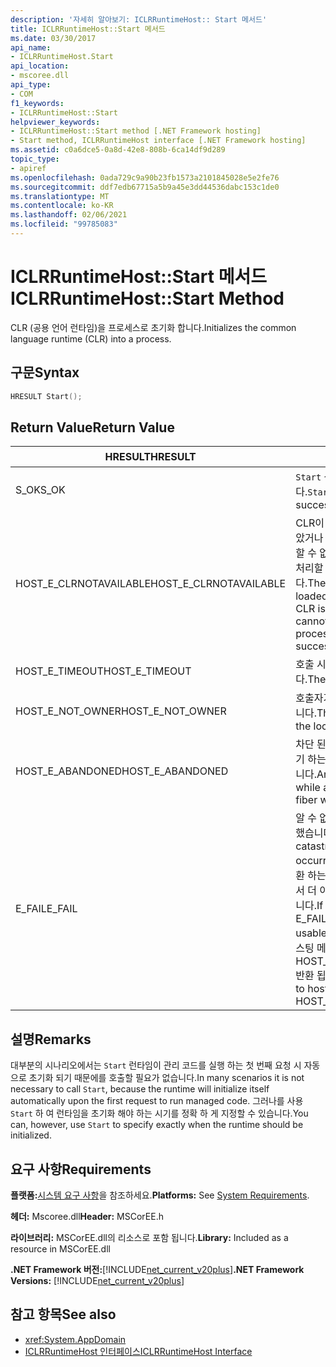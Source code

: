 ```yaml
---
description: '자세히 알아보기: ICLRRuntimeHost:: Start 메서드'
title: ICLRRuntimeHost::Start 메서드
ms.date: 03/30/2017
api_name:
- ICLRRuntimeHost.Start
api_location:
- mscoree.dll
api_type:
- COM
f1_keywords:
- ICLRRuntimeHost::Start
helpviewer_keywords:
- ICLRRuntimeHost::Start method [.NET Framework hosting]
- Start method, ICLRRuntimeHost interface [.NET Framework hosting]
ms.assetid: c0a6dce5-0a8d-42e8-808b-6ca14df9d289
topic_type:
- apiref
ms.openlocfilehash: 0ada729c9a90b23fb1573a2101845028e5e2fe76
ms.sourcegitcommit: ddf7edb67715a5b9a45e3dd44536dabc153c1de0
ms.translationtype: MT
ms.contentlocale: ko-KR
ms.lasthandoff: 02/06/2021
ms.locfileid: "99785083"
---
```

# <a name="iclrruntimehoststart-method"></a><span data-ttu-id="5f467-103">ICLRRuntimeHost::Start 메서드</span><span class="sxs-lookup"><span data-stu-id="5f467-103">ICLRRuntimeHost::Start Method</span></span>

<span data-ttu-id="5f467-104">CLR (공용 언어 런타임)을 프로세스로 초기화 합니다.</span><span class="sxs-lookup"><span data-stu-id="5f467-104">Initializes the common language runtime (CLR) into a process.</span></span>  
  
## <a name="syntax"></a><span data-ttu-id="5f467-105">구문</span><span class="sxs-lookup"><span data-stu-id="5f467-105">Syntax</span></span>  
  
```cpp  
HRESULT Start();  
```  
  
## <a name="return-value"></a><span data-ttu-id="5f467-106">Return Value</span><span class="sxs-lookup"><span data-stu-id="5f467-106">Return Value</span></span>  
  
|<span data-ttu-id="5f467-107">HRESULT</span><span class="sxs-lookup"><span data-stu-id="5f467-107">HRESULT</span></span>|<span data-ttu-id="5f467-108">설명</span><span class="sxs-lookup"><span data-stu-id="5f467-108">Description</span></span>|  
|-------------|-----------------|  
|<span data-ttu-id="5f467-109">S_OK</span><span class="sxs-lookup"><span data-stu-id="5f467-109">S_OK</span></span>|<span data-ttu-id="5f467-110">`Start` 성공적으로 반환 되었습니다.</span><span class="sxs-lookup"><span data-stu-id="5f467-110">`Start` returned successfully.</span></span>|  
|<span data-ttu-id="5f467-111">HOST_E_CLRNOTAVAILABLE</span><span class="sxs-lookup"><span data-stu-id="5f467-111">HOST_E_CLRNOTAVAILABLE</span></span>|<span data-ttu-id="5f467-112">CLR이 프로세스에 로드 되지 않았거나 CLR이 관리 코드를 실행할 수 없거나 호출을 성공적으로 처리할 수 없는 상태에 있습니다.</span><span class="sxs-lookup"><span data-stu-id="5f467-112">The CLR has not been loaded into a process, or the CLR is in a state in which it cannot run managed code or process the call successfully.</span></span>|  
|<span data-ttu-id="5f467-113">HOST_E_TIMEOUT</span><span class="sxs-lookup"><span data-stu-id="5f467-113">HOST_E_TIMEOUT</span></span>|<span data-ttu-id="5f467-114">호출 시간이 초과 되었습니다.</span><span class="sxs-lookup"><span data-stu-id="5f467-114">The call timed out.</span></span>|  
|<span data-ttu-id="5f467-115">HOST_E_NOT_OWNER</span><span class="sxs-lookup"><span data-stu-id="5f467-115">HOST_E_NOT_OWNER</span></span>|<span data-ttu-id="5f467-116">호출자가 잠금을 소유 하지 않습니다.</span><span class="sxs-lookup"><span data-stu-id="5f467-116">The caller does not own the lock.</span></span>|  
|<span data-ttu-id="5f467-117">HOST_E_ABANDONED</span><span class="sxs-lookup"><span data-stu-id="5f467-117">HOST_E_ABANDONED</span></span>|<span data-ttu-id="5f467-118">차단 된 스레드나 파이버에서 대기 하는 동안 이벤트를 취소 했습니다.</span><span class="sxs-lookup"><span data-stu-id="5f467-118">An event was canceled while a blocked thread or fiber was waiting on it.</span></span>|  
|<span data-ttu-id="5f467-119">E_FAIL</span><span class="sxs-lookup"><span data-stu-id="5f467-119">E_FAIL</span></span>|<span data-ttu-id="5f467-120">알 수 없는 치명적인 오류가 발생 했습니다.</span><span class="sxs-lookup"><span data-stu-id="5f467-120">An unknown catastrophic failure occurred.</span></span> <span data-ttu-id="5f467-121">메서드가 E_FAIL 반환 하는 경우 해당 프로세스 내에서 더 이상 CLR을 사용할 수 없습니다.</span><span class="sxs-lookup"><span data-stu-id="5f467-121">If a method returns E_FAIL, the CLR is no longer usable within the process.</span></span> <span data-ttu-id="5f467-122">호스팅 메서드를 이후에 호출 하면 HOST_E_CLRNOTAVAILABLE 반환 됩니다.</span><span class="sxs-lookup"><span data-stu-id="5f467-122">Subsequent calls to hosting methods return HOST_E_CLRNOTAVAILABLE.</span></span>|  
  
## <a name="remarks"></a><span data-ttu-id="5f467-123">설명</span><span class="sxs-lookup"><span data-stu-id="5f467-123">Remarks</span></span>  

 <span data-ttu-id="5f467-124">대부분의 시나리오에서는 `Start` 런타임이 관리 코드를 실행 하는 첫 번째 요청 시 자동으로 초기화 되기 때문에를 호출할 필요가 없습니다.</span><span class="sxs-lookup"><span data-stu-id="5f467-124">In many scenarios it is not necessary to call `Start`, because the runtime will initialize itself automatically upon the first request to run managed code.</span></span> <span data-ttu-id="5f467-125">그러나를 사용 `Start` 하 여 런타임을 초기화 해야 하는 시기를 정확 하 게 지정할 수 있습니다.</span><span class="sxs-lookup"><span data-stu-id="5f467-125">You can, however, use `Start` to specify exactly when the runtime should be initialized.</span></span>  
  
## <a name="requirements"></a><span data-ttu-id="5f467-126">요구 사항</span><span class="sxs-lookup"><span data-stu-id="5f467-126">Requirements</span></span>  

 <span data-ttu-id="5f467-127">**플랫폼:**[시스템 요구 사항](../../get-started/system-requirements.md)을 참조하세요.</span><span class="sxs-lookup"><span data-stu-id="5f467-127">**Platforms:** See [System Requirements](../../get-started/system-requirements.md).</span></span>  
  
 <span data-ttu-id="5f467-128">**헤더:** Mscoree.dll</span><span class="sxs-lookup"><span data-stu-id="5f467-128">**Header:** MSCorEE.h</span></span>  
  
 <span data-ttu-id="5f467-129">**라이브러리:** MSCorEE.dll의 리소스로 포함 됩니다.</span><span class="sxs-lookup"><span data-stu-id="5f467-129">**Library:** Included as a resource in MSCorEE.dll</span></span>  
  
 <span data-ttu-id="5f467-130">**.NET Framework 버전:**[!INCLUDE[net_current_v20plus](../../../../includes/net-current-v20plus-md.md)]</span><span class="sxs-lookup"><span data-stu-id="5f467-130">**.NET Framework Versions:** [!INCLUDE[net_current_v20plus](../../../../includes/net-current-v20plus-md.md)]</span></span>  
  
## <a name="see-also"></a><span data-ttu-id="5f467-131">참고 항목</span><span class="sxs-lookup"><span data-stu-id="5f467-131">See also</span></span>

- <xref:System.AppDomain>
- [<span data-ttu-id="5f467-132">ICLRRuntimeHost 인터페이스</span><span class="sxs-lookup"><span data-stu-id="5f467-132">ICLRRuntimeHost Interface</span></span>](iclrruntimehost-interface.md)
